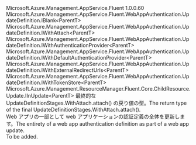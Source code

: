 <Type Name="IUpdateDefinition&lt;ParentT&gt;" FullName="Microsoft.Azure.Management.AppService.Fluent.WebAppAuthentication.UpdateDefinition.IUpdateDefinition&lt;ParentT&gt;">
  <TypeSignature Language="C#" Value="public interface IUpdateDefinition&lt;ParentT&gt; : Microsoft.Azure.Management.AppService.Fluent.WebAppAuthentication.UpdateDefinition.IBlank&lt;ParentT&gt;, Microsoft.Azure.Management.AppService.Fluent.WebAppAuthentication.UpdateDefinition.IWithAttach&lt;ParentT&gt;, Microsoft.Azure.Management.AppService.Fluent.WebAppAuthentication.UpdateDefinition.IWithAuthenticationProvider&lt;ParentT&gt;, Microsoft.Azure.Management.AppService.Fluent.WebAppAuthentication.UpdateDefinition.IWithDefaultAuthenticationProvider&lt;ParentT&gt;, Microsoft.Azure.Management.AppService.Fluent.WebAppAuthentication.UpdateDefinition.IWithExternalRedirectUrls&lt;ParentT&gt;, Microsoft.Azure.Management.AppService.Fluent.WebAppAuthentication.UpdateDefinition.IWithTokenStore&lt;ParentT&gt;, Microsoft.Azure.Management.ResourceManager.Fluent.Core.ChildResource.Update.IInUpdate&lt;ParentT&gt;" />
  <TypeSignature Language="ILAsm" Value=".class public interface auto ansi abstract IUpdateDefinition`1&lt;ParentT&gt; implements class Microsoft.Azure.Management.AppService.Fluent.WebAppAuthentication.UpdateDefinition.IBlank`1&lt;!ParentT&gt;, class Microsoft.Azure.Management.AppService.Fluent.WebAppAuthentication.UpdateDefinition.IWithAttach`1&lt;!ParentT&gt;, class Microsoft.Azure.Management.AppService.Fluent.WebAppAuthentication.UpdateDefinition.IWithAuthenticationProvider`1&lt;!ParentT&gt;, class Microsoft.Azure.Management.AppService.Fluent.WebAppAuthentication.UpdateDefinition.IWithDefaultAuthenticationProvider`1&lt;!ParentT&gt;, class Microsoft.Azure.Management.AppService.Fluent.WebAppAuthentication.UpdateDefinition.IWithExternalRedirectUrls`1&lt;!ParentT&gt;, class Microsoft.Azure.Management.AppService.Fluent.WebAppAuthentication.UpdateDefinition.IWithTokenStore`1&lt;!ParentT&gt;, class Microsoft.Azure.Management.ResourceManager.Fluent.Core.ChildResource.Update.IInUpdate`1&lt;!ParentT&gt;" />
  <TypeSignature Language="DocId" Value="T:Microsoft.Azure.Management.AppService.Fluent.WebAppAuthentication.UpdateDefinition.IUpdateDefinition`1" />
  <TypeSignature Language="VB.NET" Value="Public Interface IUpdateDefinition(Of ParentT)&#xA;Implements IBlank(Of ParentT), IInUpdate(Of ParentT), IWithAttach(Of ParentT), IWithAuthenticationProvider(Of ParentT), IWithDefaultAuthenticationProvider(Of ParentT), IWithExternalRedirectUrls(Of ParentT), IWithTokenStore(Of ParentT)" />
  <TypeSignature Language="F#" Value="type IUpdateDefinition&lt;'ParentT&gt; = interface&#xA;    interface IBlank&lt;'ParentT&gt;&#xA;    interface IWithDefaultAuthenticationProvider&lt;'ParentT&gt;&#xA;    interface IWithAttach&lt;'ParentT&gt;&#xA;    interface IInUpdate&lt;'ParentT&gt;&#xA;    interface IWithAuthenticationProvider&lt;'ParentT&gt;&#xA;    interface IWithTokenStore&lt;'ParentT&gt;&#xA;    interface IWithExternalRedirectUrls&lt;'ParentT&gt;" />
  <AssemblyInfo>
    <AssemblyName>Microsoft.Azure.Management.AppService.Fluent</AssemblyName>
    <AssemblyVersion>1.0.0.60</AssemblyVersion>
  </AssemblyInfo>
  <TypeParameters>
    <TypeParameter Name="ParentT" />
  </TypeParameters>
  <Interfaces>
    <Interface>
      <InterfaceName>Microsoft.Azure.Management.AppService.Fluent.WebAppAuthentication.UpdateDefinition.IBlank&lt;ParentT&gt;</InterfaceName>
    </Interface>
    <Interface>
      <InterfaceName>Microsoft.Azure.Management.AppService.Fluent.WebAppAuthentication.UpdateDefinition.IWithAttach&lt;ParentT&gt;</InterfaceName>
    </Interface>
    <Interface>
      <InterfaceName>Microsoft.Azure.Management.AppService.Fluent.WebAppAuthentication.UpdateDefinition.IWithAuthenticationProvider&lt;ParentT&gt;</InterfaceName>
    </Interface>
    <Interface>
      <InterfaceName>Microsoft.Azure.Management.AppService.Fluent.WebAppAuthentication.UpdateDefinition.IWithDefaultAuthenticationProvider&lt;ParentT&gt;</InterfaceName>
    </Interface>
    <Interface>
      <InterfaceName>Microsoft.Azure.Management.AppService.Fluent.WebAppAuthentication.UpdateDefinition.IWithExternalRedirectUrls&lt;ParentT&gt;</InterfaceName>
    </Interface>
    <Interface>
      <InterfaceName>Microsoft.Azure.Management.AppService.Fluent.WebAppAuthentication.UpdateDefinition.IWithTokenStore&lt;ParentT&gt;</InterfaceName>
    </Interface>
    <Interface>
      <InterfaceName>Microsoft.Azure.Management.ResourceManager.Fluent.Core.ChildResource.Update.IInUpdate&lt;ParentT&gt;</InterfaceName>
    </Interface>
  </Interfaces>
  <Docs>
    <typeparam name="ParentT"><span data-ttu-id="a47f4-101">最終的な UpdateDefinitionStages.WithAttach.attach() の戻り値の型。</span><span class="sxs-lookup"><span data-stu-id="a47f4-101">The return type of the final  UpdateDefinitionStages.WithAttach.attach().</span></span></typeparam>
    <summary>
            <span data-ttu-id="a47f4-102">Web アプリの一部として web アプリケーションの認証定義の全体を更新します。</span><span class="sxs-lookup"><span data-stu-id="a47f4-102">The entirety of a web app authentication definition as part of a web app update.</span></span>
            </summary>
    <remarks>To be added.</remarks>
  </Docs>
  <Members />
</Type>